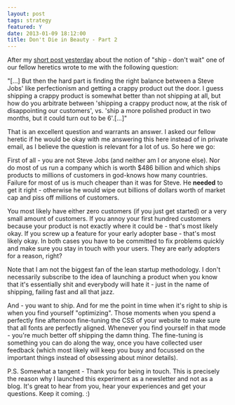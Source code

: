 ```yaml
---
layout: post
tags: strategy
featured: Y
date: 2013-01-09 18:12:00
title: Don't Die in Beauty - Part 2
---
```

After my [short post yesterday](http://theheretic.me/2013/01/08/dont-die-in-beauty/) about the notion of "ship - don't wait" one of our fellow heretics wrote to me with the following question:

"[…] But then the hard part is finding the right balance between a Steve Jobs' like perfectionism and getting a crappy product out the door. I guess shipping a crappy product is somewhat better than not shipping at all, but how do you arbitrate between 'shipping a crappy product now, at the risk of disappointing our customers', vs. 'ship a more polished product in two months, but it could turn out to be 6'.[…]"

That is an excellent question and warrants an answer. I asked our fellow heretic if he would be okay with me answering this here instead of in private email, as I believe the question is relevant for a lot of us. So here we go:

First of all - you are not Steve Jobs (and neither am I or anyone else). Nor do most of us run a company which is worth $486 billion and which ships products to millions of customers in god-knows how many countries. Failure for most of us is much cheaper than it was for Steve. He **needed** to get it right - otherwise he would wipe out billions of dollars worth of market cap and piss off millions of customers.

You most likely have either zero customers (if you just get started) or a very small amount of customers. If you annoy your first hundred customers because your product is not exactly where it could be - that's most likely okay. If you screw up a feature for your early adopter base - that's most likely okay. In both cases you have to be committed to fix problems quickly and make sure you stay in touch with your users. They are early adopters for a reason, right?

Note that I am not the biggest fan of the lean startup methodology. I don't necessarily subscribe to the idea of launching a product when you know that it's essentially shit and everybody will hate it - just in the name of shipping, failing fast and all that jazz.

And - you want to ship. And for me the point in time when it's right to ship is when you find yourself "optimizing". Those moments when you spend a perfectly fine afternoon fine-tuning the CSS of your website to make sure that all fonts are perfectly aligned. Whenever you find yourself in that mode - you're much better off shipping the damn thing. The fine-tuning is something you can do along the way, once you have collected user feedback (which most likely will keep you busy and focussed on the important things instead of obsessing about minor details).

P.S. Somewhat a tangent - Thank you for being in touch. This is precisely the reason why I launched this experiment as a newsletter and not as a blog. It's great to hear from you, hear your experiences and get your questions. Keep it coming. :)